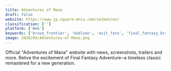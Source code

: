 ```yaml
---
title: Adventures of Mana
draft: false 
website: https://www.jp.square-enix.com/seiken/en/
classification: ['']
platform: ['Web']
keywords: ['brave_frontier', 'dubloon', 'exit_fate', 'final_fantasy_brave_exvius', 'final_fantasy_endless_nova', 'heroes_of_loot', 'monster_rpg_2', 'oceanhorn', 'the_griffon_legend', 'the_promised_land_rpg', 'warrior_dragon', 'zelda_mystery_of_solarus_dx', 'zelda_mystery_of_solarus_xd']
image: 2020/04/Adventures-of-Mana.png
---
```

Official "Adventures of Mana" website with news, screenshots, trailers and more. Relive the excitement of Final Fantasy Adventure─a timeless classic remastered for a new generation.